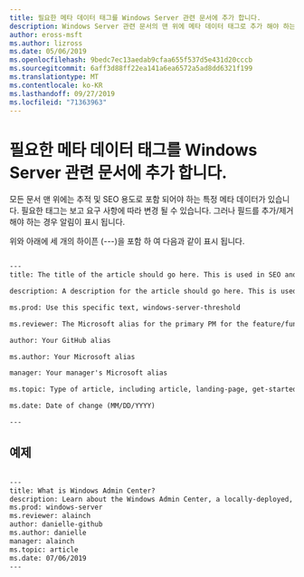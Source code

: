 ```yaml
---
title: 필요한 메타 데이터 태그를 Windows Server 관련 문서에 추가 합니다.
description: Windows Server 관련 문서의 맨 위에 메타 데이터 태그로 추가 해야 하는 정보 목록입니다. 필요한 태그는 보고 및 팀 요구 사항에 따라 변경 될 수 있습니다.
author: eross-msft
ms.author: lizross
ms.date: 05/06/2019
ms.openlocfilehash: 9bedc7ec13aedab9cfaa655f537d5e431d20cccb
ms.sourcegitcommit: 6aff3d88ff22ea141a6ea6572a5ad8dd6321f199
ms.translationtype: MT
ms.contentlocale: ko-KR
ms.lasthandoff: 09/27/2019
ms.locfileid: "71363963"
---
```

# <a name="add-the-required-metadata-tags-to-your-windows-server-related-article"></a>필요한 메타 데이터 태그를 Windows Server 관련 문서에 추가 합니다.

모든 문서 맨 위에는 추적 및 SEO 용도로 포함 되어야 하는 특정 메타 데이터가 있습니다. 필요한 태그는 보고 요구 사항에 따라 변경 될 수 있습니다. 그러나 필드를 추가/제거 해야 하는 경우 알림이 표시 됩니다.

위와 아래에 세 개의 하이픈 (---)을 포함 하 여 다음과 같이 표시 됩니다.

```markdown

---
title: The title of the article should go here. This is used in SEO and search results.

description: A description for the article should go here. This is used in search results, to provide users with information about whether the article has the information they're looking for.

ms.prod: Use this specific text, windows-server-threshold

ms.reviewer: The Microsoft alias for the primary PM for the feature/functionality

author: Your GitHub alias

ms.author: Your Microsoft alias

manager: Your manager's Microsoft alias

ms.topic: Type of article, including article, landing-page, get-started-article, or reference

ms.date: Date of change (MM/DD/YYYY)

---

```

## <a name="example"></a>예제

```markdown

---
title: What is Windows Admin Center?
description: Learn about the Windows Admin Center, a locally-deployed, browser-based management tool set that lets you manage your Windows Servers with no Azure or cloud dependency.
ms.prod: windows-server
ms.reviewer: alainch
author: danielle-github
ms.author: danielle
manager: alainch
ms.topic: article
ms.date: 07/06/2019
---

```